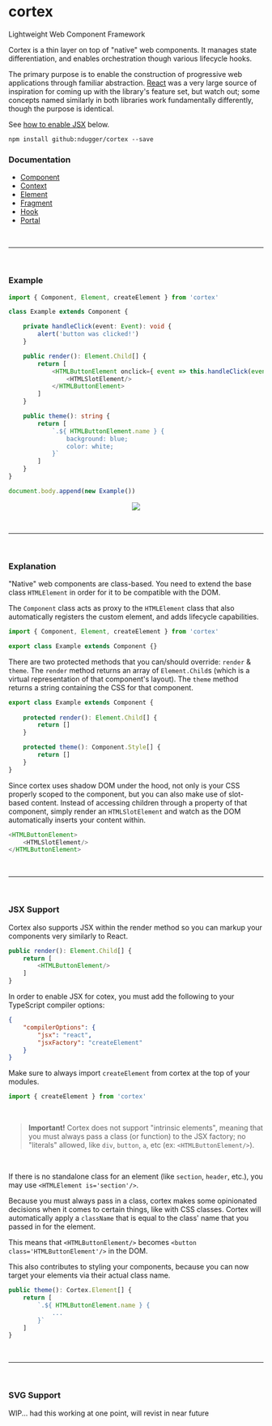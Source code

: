 # cortex
Lightweight Web Component Framework

Cortex is a thin layer on top of "native" web components. It manages state differentiation, and enables orchestration though various lifecycle hooks.

The primary purpose is to enable the construction of progressive web applications through familiar abstraction. [React](https://github.com/facebook/react) was a very large source of inspiration for coming up with the library's feature set, but watch out; some concepts named similarly in both libraries work fundamentally differently, though the purpose is identical.

See [how to enable JSX](#JSX-Support) below.

```
npm install github:ndugger/cortex --save
```

### Documentation
- [Component](doc/Component.md)
- [Context](doc/Context.md)
- [Element](doc/Element.md)
- [Fragment](doc/Fragment.md)
- [Hook](doc/Hook.md)
- [Portal](doc/Portal.md)

&nbsp;

---

&nbsp;

### Example
```typescript
import { Component, Element, createElement } from 'cortex'

class Example extends Component {

    private handleClick(event: Event): void {
        alert('button was clicked!')
    }

    public render(): Element.Child[] {
        return [
            <HTMLButtonElement onclick={ event => this.handleClick(event) }>
                <HTMLSlotElement/>
            </HTMLButtonElement>
        ]
    }

    public theme(): string {
        return [
            `.${ HTMLButtonElement.name } {
                background: blue;
                color: white;
            }`
        ]
    }
}

document.body.append(new Example())
```
<p align='center'>
    <img align='center' src='https://i.imgur.com/6nMCuib.png'/>
</p>

&nbsp;

---

&nbsp;

### Explanation
"Native" web components are class-based. You need to extend the base class `HTMLElement` in order for it to be compatible with the DOM.

The `Component` class acts as proxy to the `HTMLElement` class that also automatically registers the custom element, and adds lifecycle capabilities.

```typescript
import { Component, Element, createElement } from 'cortex'

export class Example extends Component {}
```

There are two protected methods that you can/should override: `render` & `theme`. The `render` method returns an array of `Element.Child`s (which is a virtual representation of that component's layout). The `theme` method returns a string containing the CSS for that component.

```typescript
export class Example extends Component {
    
    protected render(): Element.Child[] {
        return []
    }

    protected theme(): Component.Style[] {
        return []
    }
}
```

Since cortex uses shadow DOM under the hood, not only is your CSS properly scoped to the component, but you can also make use of slot-based content. Instead of accessing children through a property of that component, simply render an `HTMLSlotElement` and watch as the DOM automatically inserts your content within.

```typescript
<HTMLButtonElement>
    <HTMLSlotElement/>
</HTMLButtonElement>
```

&nbsp;

---

&nbsp;

### JSX Support
Cortex also supports JSX within the render method so you can markup your components very similarly to React.

```typescript
public render(): Element.Child[] {
    return [
        <HTMLButtonElement/>
    ]
}
```

In order to enable JSX for cotex, you must add the following to your TypeScript compiler options:

```json
{
    "compilerOptions": {
        "jsx": "react",
        "jsxFactory": "createElement"
    }
}
```

Make sure to always import `createElement` from cortex at the top of your modules.

```typescript
import { createElement } from 'cortex'
```

&nbsp;

> **Important!** Cortex does not support "intrinsic elements", meaning that you must always pass a class (or function) to the JSX factory; no "literals" allowed, like `div`, `button`, `a`, etc (ex: `<HTMLButtonElement/>`).

&nbsp;

If there is no standalone class for an element (like `section`, `header`, etc.), you may use `<HTMLElement is='section'/>`.

Because you must always pass in a class, cortex makes some opinionated decisions when it comes to certain things, like with CSS classes. Cortex will automatically apply a `className` that is equal to the class' name that you passed in for the element.

This means that `<HTMLButtonElement/>` becomes `<button class='HTMLButtonElement'/>` in the DOM.

This also contributes to styling your components, because you can now target your elements via their actual class name.

```typescript
public theme(): Cortex.Element[] {
    return [
        `.${ HTMLButtonElement.name } {
            ...
        }`
    ]
}
```

&nbsp;

---

&nbsp;

### SVG Support
WIP... had this working at one point, will revist in near future
